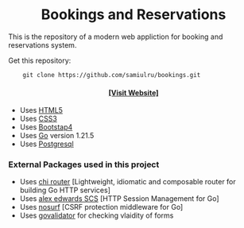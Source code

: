 <h1 align="center">Bookings and Reservations</h1>
This is the repository of a modern web appliction for booking and reservations system.

Get this repository:

        git clone https://github.com/samiulru/bookings.git

<h4 align="center"><a href="https://samiulru.github.io/bookings/"> [Visit  Website] </a></h4>


- Uses [HTML5](https://html.spec.whatwg.org/multipage/)
- Uses [CSS3](https://www.w3.org/Style/CSS/)
- Uses [Bootstap4](https://getbootstrap.com/docs/4.0/getting-started/introduction/)
- Uses [Go](https://go.dev/) version 1.21.5
- Uses [Postgresql](https://www.postgresql.org/)

### External Packages used in this project

- Uses [chi router](http://github.com/go-chi/chi/v5) [Lightweight, idiomatic and composable router for building Go HTTP services]
- Uses [alex edwards SCS](http://github.com/alexedwards/scs/v2) [HTTP Session Management for Go]
- Uses [nosurf](http://github.com/justinas/nosurf) [CSRF protection middleware for Go]
- Uses [govalidator](github.com/asaskevich/govalidator) for checking vlaidity  of forms
